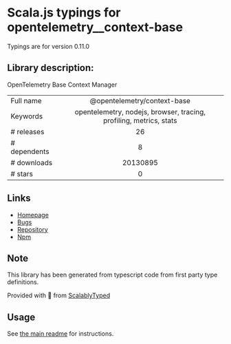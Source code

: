 
# Scala.js typings for opentelemetry__context-base

Typings are for version 0.11.0

## Library description:
OpenTelemetry Base Context Manager

|                    |                 |
| ------------------ | :-------------: |
| Full name          | @opentelemetry/context-base |
| Keywords           | opentelemetry, nodejs, browser, tracing, profiling, metrics, stats |
| # releases         | 26 |
| # dependents       | 8 |
| # downloads        | 20130895 |
| # stars            | 0 |

## Links
- [Homepage](https://github.com/open-telemetry/opentelemetry-js#readme)
- [Bugs](https://github.com/open-telemetry/opentelemetry-js/issues)
- [Repository](https://github.com/open-telemetry/opentelemetry-js)
- [Npm](https://www.npmjs.com/package/%40opentelemetry%2Fcontext-base)
    


## Note
This library has been generated from typescript code from first party type definitions.

Provided with :purple_heart: from [ScalablyTyped](https://github.com/oyvindberg/ScalablyTyped)

## Usage
See [the main readme](../../readme.md) for instructions.



